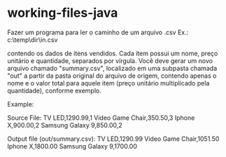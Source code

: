 # working-files-java
Fazer um programa para ler o caminho de um arquivo .csv
Ex.: c:\temp\dir\in.csv

contendo os dados de itens vendidos. Cada item possui um
nome, preço unitário e quantidade, separados por vírgula. Você
deve gerar um novo arquivo chamado "summary.csv", localizado
em uma subpasta chamada "out" a partir da pasta original do
arquivo de origem, contendo apenas o nome e o valor total para
aquele item (preço unitário multiplicado pela quantidade),
conforme exemplo.

Example:

Source File:
TV LED,1290.99,1
Video Game Chair,350.50,3
Iphone X,900.00,2
Samsung Galaxy 9,850.00,2

Output file (out/summary.csv):
TV LED,1290.99
Video Game Chair,1051.50
Iphone X,1800.00
Samsung Galaxy 9,1700.00
